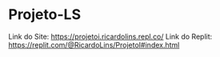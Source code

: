 # Projeto-LS
Link do Site: https://projetoi.ricardolins.repl.co/
Link do Replit: https://replit.com/@RicardoLins/ProjetoI#index.html
